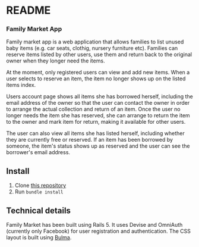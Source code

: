 # README

### Family Market App

Family market app is a web application that allows families to list unused baby items (e.g. car seats, clothig, nursery furniture etc). Families can reserve items listed by other users, use them and return back to the original owner when they longer need the items.

At the moment, only registered users can view and add new items. When a user selects to reserve an item, the item no longer shows up on the listed items index. 

Users account page shows all items she has borrowed herself, including the email address of the owner so that the user can contact the owner in order to arrange the actual collection and return of an item. Once the user no longer needs the item she has reserved, she can arrange to return the item to the owner and mark item for return, making it available for other users.

The user can also view all items she has listed herself, including whether they are currently free or reserved. If an item has been borrowed by someone, the item's status shows up as reserved and the user can see the borrower's email address.

## Install

1. Clone [this repository](https://github.com/kpiipari/family_market_app)
2. Run `bundle install`

## Technical details

Family Market has been built using Rails 5. It uses Devise and OmniAuth (currently only Facebook) for user registration and authentication. The CSS layout is built using [Bulma](https://bulma.io/).
